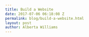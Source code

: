 ```yaml
---
title: Build a Website
date: 2017-07-06 06:18:08 Z
permalink: blog/build-a-website.html
layout: post
author: Alberta Williams
---
```


